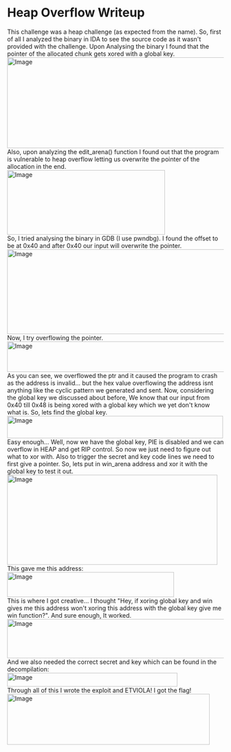 ## <h1>Heap Overflow Writeup</h1>
This challenge was a heap challenge (as expected from the name). So, first of all I analyzed the binary in IDA to see the source code as it wasn't provided with the challenge. Upon Analysing the binary I found that the pointer of the allocated chunk gets xored with a global key.
<br>
<img width="850" height="211" alt="Image" src="https://github.com/user-attachments/assets/32e2d637-0770-48a0-8e61-711d492c721c" />
<br>
Also, upon analyzing the edit_arena() function I found out that the program is vulnerable to heap overflow letting us overwrite the pointer of the allocation in the end.
<br><img width="367" height="150" alt="Image" src="https://github.com/user-attachments/assets/788ea36c-6a1e-463a-86c2-7942a60a7cb0" />
<br>So, I tried analysing the binary in GDB (I use pwndbg). I found the offset to be at 0x40 and after 0x40 our input will overwrite the pointer.
<br><img width="866" height="197" alt="Image" src="https://github.com/user-attachments/assets/5ac263d3-539e-4f4b-b940-e517761345e2" />
<br>Now, I try overflowing the pointer.
<br><img width="735" height="71" alt="Image" src="https://github.com/user-attachments/assets/e2ad71f0-91d0-4569-b6dd-ec85d7963797" />
<br>As you can see, we overflowed the ptr and it caused the program to crash as the address is invalid... but the hex value overflowing the address isnt anything like the cyclic pattern we generated and sent. Now, considering the global key we discussed about before, We know that our input from 0x40 till 0x48 is being xored with a global key which we yet don't know what is. So, lets find the global key.
<br><img width="502" height="52" alt="Image" src="https://github.com/user-attachments/assets/596c1d7b-6fbb-497c-9d93-0cd7c0ced1eb" />
<br>Easy enough... Well, now we have the global key, PIE is disabled and we can overflow in HEAP and get RIP control. So now we just need to figure out what to xor with. Also to trigger the secret and key code lines we need to first give a pointer. So, lets put in win_arena address and xor it with the global key to test it out.
<br><img width="489" height="209" alt="Image" src="https://github.com/user-attachments/assets/3d6fd714-396e-4205-a6c0-4b87a4d102ec" />
<br>This gave me this address:
<br><img width="388" height="58" alt="Image" src="https://github.com/user-attachments/assets/1939246b-ef27-42a3-a037-101451b4462d" />
<br>This is where I got creative... I thought "Hey, if xoring global key and win gives me this address won't xoring this address with the global key give me win function?". And sure enough, It worked.
<br><img width="719" height="91" alt="Image" src="https://github.com/user-attachments/assets/38881e16-279a-4ae7-82e4-34cc88a74bf1" />
<br>And we also needed the correct secret and key which can be found in the decompilation:
<br><img width="396" height="32" alt="Image" src="https://github.com/user-attachments/assets/2d5e2dbf-25ea-4c9d-86de-2882aed3d585" />
<br>Through all of this I wrote the exploit and ETVIOLA! I got the flag!
<br><img width="471" height="118" alt="Image" src="https://github.com/user-attachments/assets/f06508eb-a6c9-4efa-851d-78534a3210aa" />
